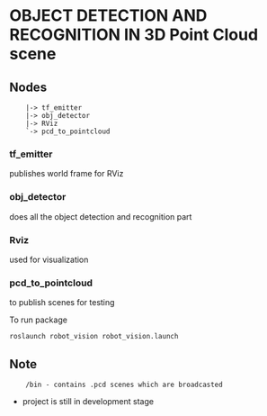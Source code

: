 # OBJECT DETECTION AND RECOGNITION IN 3D Point Cloud scene


## Nodes
```
	|-> tf_emitter
	|-> obj_detector
	|-> RViz
	`-> pcd_to_pointcloud
```

### tf_emitter
publishes world frame for RViz 

### obj_detector
does  all the object detection and recognition part

### Rviz
used for visualization

### pcd_to_pointcloud
to publish scenes for testing

To run package
```
roslaunch robot_vision robot_vision.launch
```


## Note
```
	/bin - contains .pcd scenes which are broadcasted
```
* project is still in development stage

